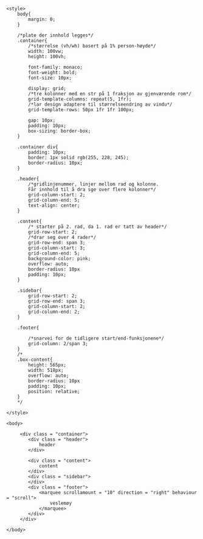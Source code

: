 <html>

	<style>
		body{
			margin: 0;
		}

		/*plate der innhold legges*/
		.container{ 
			/*størrelse (vh/wh) basert på 1% person-høyde*/
			width: 100vw;
			height: 100vh;

			font-family: monaco;
			font-weight: bold;
			font-size: 10px;

			display: grid;
			/*tre kolonner med en str på 1 fraksjon av gjenværende rom*/
			grid-template-columns: repeat(5, 1fr);
			/*lar design adaptere til størrelseendring av vindu*/
			grid-template-rows: 50px 1fr 1fr 100px;

			gap: 10px;
			padding: 10px;
			box-sizing: border-box;
		}

		.container div{
			padding: 10px;
			border: 1px solid rgb(255, 228, 245);
			border-radius: 10px;
		}

		.header{
			/*gridlinjenummer, linjer mellom rad og kolonne.
			Får innhold til å dra sge over flere kolonner*/
			grid-column-start: 2;
			grid-column-end: 5;
			text-align: center;
		}

		.content{
			/* starter på 2. rad, da 1. rad er tatt av header*/
			grid-row-start: 2;
			/*drar seg over 4 rader*/
			grid-row-end: span 3;
			grid-column-start: 3;
			grid-column-end: 5;
			background-color: pink;
			overflow: auto;
			border-radius: 10px
			padding: 10px;
		}

		.sidebar{
			grid-row-start: 2;
			grid-row-end: span 3;
			grid-column-start: 2;
			grid-column-end: 2;
		}

		.footer{

			/*snarvei for de tidligere start/end-funksjonene*/
			grid-column: 2/span 3;
		}
		/*
		.box-content{
			height: 565px;
			width: 518px;
			overflow: auto;
			border-radius: 10px
			padding: 10px;
			position: relative;
		}
		*/

	</style>

	<body>
		
		 <div class = "container">
		 	<div class = "header"> 
		 		header
		 	</div>
		 	
		 	<div class = "content">
		 		content
		 	</div>
		 	<div class = "sidebar">
		 	</div>
		 	<div class = "footer">
		 		<marquee scrollamount = "10" direction = "right" behaviour = "scroll">
		 			veslemøy
		 		</marquee>
		 	</div>
		 </div>
		
	</body>
	
</html>
